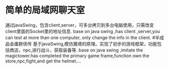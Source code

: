 
# 简单的局域网聊天室
通过javaSwing，包含client,server，可多台拷贝到多台电脑使用，只需改变client里面的Socket里的地址信息.
base on java swing ,has client ,server,you can test at more than one computer,
only change the info in the client.
#半成品金庸群侠传
基于javaSwing,模仿魔塔的原理。实现了初步的游戏框架，功能包括商店，npc,进行战斗，获取装备等.
base on java swing ,imitate the magictower.has completed the primary game frame,function own the store,npc,fight,and get the helmet.... 